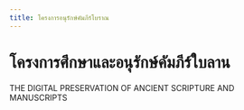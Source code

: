 ```yaml
---
title: โครงการอนุรักษ์คัมภีร์โบราณ
---
```


<h1>โครงการศึกษาและอนุรักษ์คัมภีร์ใบลาน</h1>

THE DIGITAL PRESERVATION
OF ANCIENT SCRIPTURE AND MANUSCRIPTS